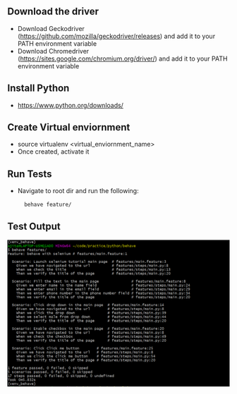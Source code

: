## Download the driver
- Download Geckodriver (https://github.com/mozilla/geckodriver/releases) and add it to your PATH environment variable
- Download Chromedriver (https://sites.google.com/chromium.org/driver/) and add it to your PATH environment variable

## Install Python
- https://www.python.org/downloads/

## Create Virtual enviornment
- source virtualenv <virtual_enviornment_name>
- Once created, activate it

## Run Tests
- Navigate to root dir and run the following:

        behave feature/

## Test Output

![](behave.png)